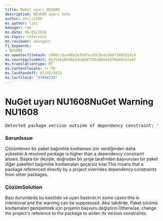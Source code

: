 ```yaml
---
title: NuGet uyarı NU1608
description: NU1608 uyarı kodu
author: zhili1208
ms.author: lzhi
manager: rob
ms.date: 06/25/2018
ms.topic: reference
ms.reviewer: anangaur
f1_keywords:
- NU1608
ms.openlocfilehash: c066cc6aa98b2e35dfacddc9ea1d6b71907d1dc4
ms.sourcegitcommit: 8e3546ab630a24cde8725610b6a68f8eb87afa47
ms.translationtype: MT
ms.contentlocale: tr-TR
ms.lasthandoff: 07/05/2018
ms.locfileid: "37844734"
---
```

# <a name="nuget-warning-nu1608"></a><span data-ttu-id="98036-103">NuGet uyarı NU1608</span><span class="sxs-lookup"><span data-stu-id="98036-103">NuGet Warning NU1608</span></span>

<pre>Detected package version outside of dependency constraint: 'PackageA' 1.0.0 requires 'PackageB' (= 1.0.0) but version 'PackageB' 2.0.0 was resolved.</pre>

### <a name="issue"></a><span data-ttu-id="98036-104">Sorun</span><span class="sxs-lookup"><span data-stu-id="98036-104">Issue</span></span>
<span data-ttu-id="98036-105">Çözümlenen bir paket bağımlılık kısıtlaması izin verdiğinden daha yüksektir.</span><span class="sxs-lookup"><span data-stu-id="98036-105">A resolved package is higher than a dependency constraint allows.</span></span> <span data-ttu-id="98036-106">Başka bir deyişle, doğrudan bir proje tarafından başvurulan bir paket diğer paketleri bağımlılık kısıtlamaları geçersiz kılar.</span><span class="sxs-lookup"><span data-stu-id="98036-106">This means that a package referenced directly by a project overrides dependency constraints from other packages.</span></span>

### <a name="solution"></a><span data-ttu-id="98036-107">Çözüm</span><span class="sxs-lookup"><span data-stu-id="98036-107">Solution</span></span>
<span data-ttu-id="98036-108">Bazı durumlarda bu kasıtlıdır ve uyarı bastırılır.</span><span class="sxs-lookup"><span data-stu-id="98036-108">In some cases this is intentional and the warning can be suppressed.</span></span> <span data-ttu-id="98036-109">Aksi takdirde, Paket sürümü kısıtlamaları genişletmek için projenin başvuru değiştirin.</span><span class="sxs-lookup"><span data-stu-id="98036-109">Otherwise, change the project's reference to the package to widen its version constraints.</span></span>